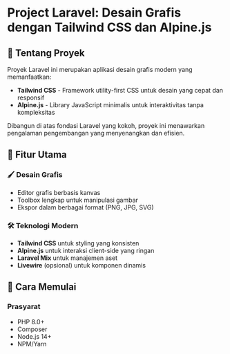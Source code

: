 # Project Laravel: Desain Grafis dengan Tailwind CSS dan Alpine.js

## 🌟 Tentang Proyek

Proyek Laravel ini merupakan aplikasi desain grafis modern yang memanfaatkan:

- **Tailwind CSS** - Framework utility-first CSS untuk desain yang cepat dan responsif
- **Alpine.js** - Library JavaScript minimalis untuk interaktivitas tanpa kompleksitas

Dibangun di atas fondasi Laravel yang kokoh, proyek ini menawarkan pengalaman pengembangan yang menyenangkan dan efisien.

## 🎨 Fitur Utama

### 🖌️ Desain Grafis

- Editor grafis berbasis kanvas
- Toolbox lengkap untuk manipulasi gambar
- Ekspor dalam berbagai format (PNG, JPG, SVG)

### 🛠️ Teknologi Modern

- **Tailwind CSS** untuk styling yang konsisten
- **Alpine.js** untuk interaksi client-side yang ringan
- **Laravel Mix** untuk manajemen aset
- **Livewire** (opsional) untuk komponen dinamis

## 🚀 Cara Memulai

### Prasyarat

- PHP 8.0+
- Composer
- Node.js 14+
- NPM/Yarn
